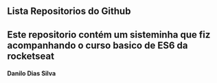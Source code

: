 ## Lista Repositorios do Github

## Este repositorio contém um sisteminha que fiz acompanhando o curso basico de ES6 da rocketseat

#### Danilo Dias Silva

